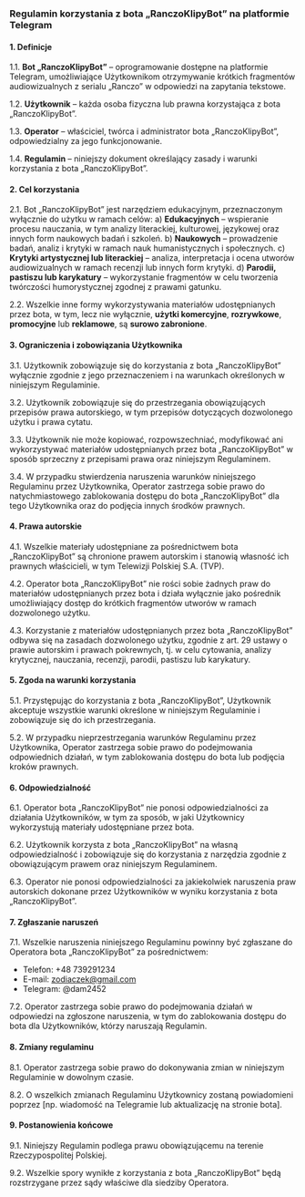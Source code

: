 
### Regulamin korzystania z bota „RanczoKlipyBot” na platformie Telegram

#### 1. **Definicje**

1.1. **Bot „RanczoKlipyBot”** – oprogramowanie dostępne na platformie Telegram, umożliwiające Użytkownikom otrzymywanie krótkich fragmentów audiowizualnych z serialu „Ranczo” w odpowiedzi na zapytania tekstowe.

1.2. **Użytkownik** – każda osoba fizyczna lub prawna korzystająca z bota „RanczoKlipyBot”.

1.3. **Operator** – właściciel, twórca i administrator bota „RanczoKlipyBot”, odpowiedzialny za jego funkcjonowanie.

1.4. **Regulamin** – niniejszy dokument określający zasady i warunki korzystania z bota „RanczoKlipyBot”.

#### 2. **Cel korzystania**

2.1. Bot „RanczoKlipyBot” jest narzędziem edukacyjnym, przeznaczonym wyłącznie do użytku w ramach celów:
   a) **Edukacyjnych** – wspieranie procesu nauczania, w tym analizy literackiej, kulturowej, językowej oraz innych form naukowych badań i szkoleń.
   b) **Naukowych** – prowadzenie badań, analiz i krytyki w ramach nauk humanistycznych i społecznych.
   c) **Krytyki artystycznej lub literackiej** – analiza, interpretacja i ocena utworów audiowizualnych w ramach recenzji lub innych form krytyki.
   d) **Parodii, pastiszu lub karykatury** – wykorzystanie fragmentów w celu tworzenia twórczości humorystycznej zgodnej z prawami gatunku.

2.2. Wszelkie inne formy wykorzystywania materiałów udostępnianych przez bota, w tym, lecz nie wyłącznie, **użytki komercyjne**, **rozrywkowe**, **promocyjne** lub **reklamowe**, są **surowo zabronione**.

#### 3. **Ograniczenia i zobowiązania Użytkownika**

3.1. Użytkownik zobowiązuje się do korzystania z bota „RanczoKlipyBot” wyłącznie zgodnie z jego przeznaczeniem i na warunkach określonych w niniejszym Regulaminie.

3.2. Użytkownik zobowiązuje się do przestrzegania obowiązujących przepisów prawa autorskiego, w tym przepisów dotyczących dozwolonego użytku i prawa cytatu.

3.3. Użytkownik nie może kopiować, rozpowszechniać, modyfikować ani wykorzystywać materiałów udostępnianych przez bota „RanczoKlipyBot” w sposób sprzeczny z przepisami prawa oraz niniejszym Regulaminem.

3.4. W przypadku stwierdzenia naruszenia warunków niniejszego Regulaminu przez Użytkownika, Operator zastrzega sobie prawo do natychmiastowego zablokowania dostępu do bota „RanczoKlipyBot” dla tego Użytkownika oraz do podjęcia innych środków prawnych.

#### 4. **Prawa autorskie**

4.1. Wszelkie materiały udostępniane za pośrednictwem bota „RanczoKlipyBot” są chronione prawem autorskim i stanowią własność ich prawnych właścicieli, w tym Telewizji Polskiej S.A. (TVP).

4.2. Operator bota „RanczoKlipyBot” nie rości sobie żadnych praw do materiałów udostępnianych przez bota i działa wyłącznie jako pośrednik umożliwiający dostęp do krótkich fragmentów utworów w ramach dozwolonego użytku.

4.3. Korzystanie z materiałów udostępnianych przez bota „RanczoKlipyBot” odbywa się na zasadach dozwolonego użytku, zgodnie z art. 29 ustawy o prawie autorskim i prawach pokrewnych, tj. w celu cytowania, analizy krytycznej, nauczania, recenzji, parodii, pastiszu lub karykatury.

#### 5. **Zgoda na warunki korzystania**

5.1. Przystępując do korzystania z bota „RanczoKlipyBot”, Użytkownik akceptuje wszystkie warunki określone w niniejszym Regulaminie i zobowiązuje się do ich przestrzegania.

5.2. W przypadku nieprzestrzegania warunków Regulaminu przez Użytkownika, Operator zastrzega sobie prawo do podejmowania odpowiednich działań, w tym zablokowania dostępu do bota lub podjęcia kroków prawnych.

#### 6. **Odpowiedzialność**

6.1. Operator bota „RanczoKlipyBot” nie ponosi odpowiedzialności za działania Użytkowników, w tym za sposób, w jaki Użytkownicy wykorzystują materiały udostępniane przez bota.

6.2. Użytkownik korzysta z bota „RanczoKlipyBot” na własną odpowiedzialność i zobowiązuje się do korzystania z narzędzia zgodnie z obowiązującym prawem oraz niniejszym Regulaminem.

6.3. Operator nie ponosi odpowiedzialności za jakiekolwiek naruszenia praw autorskich dokonane przez Użytkowników w wyniku korzystania z bota „RanczoKlipyBot”.

#### 7. **Zgłaszanie naruszeń**

7.1. Wszelkie naruszenia niniejszego Regulaminu powinny być zgłaszane do Operatora bota „RanczoKlipyBot” za pośrednictwem:
   - Telefon: +48 739291234
   - E-mail: zodiaczek@gmail.com
   - Telegram: @dam2452

7.2. Operator zastrzega sobie prawo do podejmowania działań w odpowiedzi na zgłoszone naruszenia, w tym do zablokowania dostępu do bota dla Użytkowników, którzy naruszają Regulamin.

#### 8. **Zmiany regulaminu**

8.1. Operator zastrzega sobie prawo do dokonywania zmian w niniejszym Regulaminie w dowolnym czasie.

8.2. O wszelkich zmianach Regulaminu Użytkownicy zostaną powiadomieni poprzez [np. wiadomość na Telegramie lub aktualizację na stronie bota].

#### 9. **Postanowienia końcowe**

9.1. Niniejszy Regulamin podlega prawu obowiązującemu na terenie Rzeczypospolitej Polskiej.

9.2. Wszelkie spory wynikłe z korzystania z bota „RanczoKlipyBot” będą rozstrzygane przez sądy właściwe dla siedziby Operatora.
